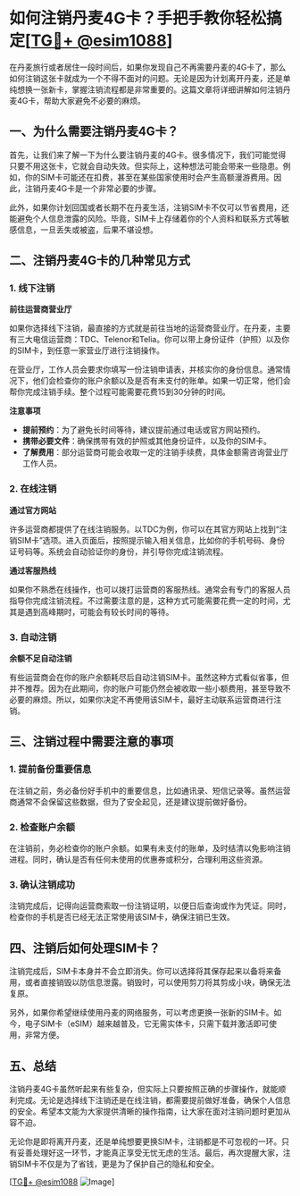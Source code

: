 # 如何注销丹麦4G卡？手把手教你轻松搞定[[TG💪+ @esim1088](https://t.me/s/esim1088)]

在丹麦旅行或者居住一段时间后，如果你发现自己不再需要丹麦的4G卡了，那么如何注销这张卡就成为一个不得不面对的问题。无论是因为计划离开丹麦，还是单纯想换一张新卡，掌握注销流程都是非常重要的。这篇文章将详细讲解如何注销丹麦4G卡，帮助大家避免不必要的麻烦。

## 一、为什么需要注销丹麦4G卡？

首先，让我们来了解一下为什么要注销丹麦的4G卡。很多情况下，我们可能觉得只要不用这张卡，它就会自动失效。但实际上，这种想法可能会带来一些隐患。例如，你的SIM卡可能还在扣费，甚至在某些国家使用时会产生高额漫游费用。因此，注销丹麦4G卡是一个非常必要的步骤。

此外，如果你计划回国或者长期不在丹麦生活，注销SIM卡不仅可以节省费用，还能避免个人信息泄露的风险。毕竟，SIM卡上存储着你的个人资料和联系方式等敏感信息，一旦丢失或被盗，后果不堪设想。

## 二、注销丹麦4G卡的几种常见方式

### 1. 线下注销

**前往运营商营业厅**

如果你选择线下注销，最直接的方式就是前往当地的运营商营业厅。在丹麦，主要有三大电信运营商：TDC、Telenor和Telia。你可以带上身份证件（护照）以及你的SIM卡，到任意一家营业厅进行注销操作。

在营业厅，工作人员会要求你填写一份注销申请表，并核实你的身份信息。通常情况下，他们会检查你的账户余额以及是否有未支付的账单。如果一切正常，他们会帮你完成注销手续。整个过程可能需要花费15到30分钟的时间。

**注意事项**

- **提前预约**：为了避免长时间等待，建议提前通过电话或官方网站预约。
- **携带必要文件**：确保携带有效的护照或其他身份证件，以及你的SIM卡。
- **了解费用**：部分运营商可能会收取一定的注销手续费，具体金额需咨询营业厅工作人员。

### 2. 在线注销

**通过官方网站**

许多运营商都提供了在线注销服务。以TDC为例，你可以在其官方网站上找到“注销SIM卡”选项。进入页面后，按照提示输入相关信息，比如你的手机号码、身份证号码等。系统会自动验证你的身份，并引导你完成注销流程。

**通过客服热线**

如果你不熟悉在线操作，也可以拨打运营商的客服热线。通常会有专门的客服人员指导你完成注销流程。不过需要注意的是，这种方式可能需要花费一定的时间，尤其是遇到高峰期时，可能会有较长时间的等待。

### 3. 自动注销

**余额不足自动注销**

有些运营商会在你的账户余额耗尽后自动注销SIM卡。虽然这种方式看似省事，但并不推荐。因为在此期间，你的账户可能仍然会被收取一些小额费用，甚至导致不必要的麻烦。所以，如果你决定不再使用该SIM卡，最好主动联系运营商进行注销。

## 三、注销过程中需要注意的事项

### 1. 提前备份重要信息

在注销之前，务必备份好手机中的重要信息，比如通讯录、短信记录等。虽然运营商通常不会保留这些数据，但为了安全起见，还是建议提前做好备份。

### 2. 检查账户余额

在注销前，务必检查你的账户余额。如果有未支付的账单，及时结清以免影响注销进程。同时，确认是否有任何未使用的优惠券或积分，合理利用这些资源。

### 3. 确认注销成功

注销完成后，记得向运营商索取一份注销证明，以便日后查询或作为凭证。同时，检查你的手机是否已经无法正常使用该SIM卡，确保注销已生效。

## 四、注销后如何处理SIM卡？

注销完成后，SIM卡本身并不会立即消失。你可以选择将其保存起来以备将来备用，或者直接销毁以防信息泄露。销毁时，可以使用剪刀将其剪成小块，确保无法复原。

另外，如果你希望继续使用丹麦的网络服务，可以考虑更换一张新的SIM卡。如今，电子SIM卡（eSIM）越来越普及，它无需实体卡，只需下载并激活即可使用，非常方便。

## 五、总结

注销丹麦4G卡虽然听起来有些复杂，但实际上只要按照正确的步骤操作，就能顺利完成。无论是选择线下注销还是在线注销，都需要提前做好准备，确保个人信息的安全。希望本文能为大家提供清晰的操作指南，让大家在面对注销问题时更加从容不迫。

无论你是即将离开丹麦，还是单纯想要更换SIM卡，注销都是不可忽视的一环。只有妥善处理好这一环节，才能真正享受无忧无虑的生活。最后，再次提醒大家，注销SIM卡不仅是为了省钱，更是为了保护自己的隐私和安全。

[[TG💪+ @esim1088](https://t.me/s/esim1088) ![Image](https://i.postimg.cc/4NQfJmqS/Snipaste-2025-05-13-00-14-12.png)]
